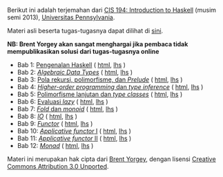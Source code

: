 Berikut ini adalah terjemahan dari [CIS 194: Introduction to Haskell](http://www.seas.upenn.edu/~cis194/spring13) (musim semi 2013), [Universitas Pennsylvania](http://www.upenn.edu).

Materi asli beserta tugas-tugasnya dapat dilihat di [sini](http://www.seas.upenn.edu/~cis194/spring13/lectures.html).

**NB: Brent Yorgey akan sangat menghargai jika pembaca tidak mempublikasikan solusi dari tugas-tugasnya online**

- Bab 1: [Pengenalan Haskell](/lectures/01-intro.html) ( [html](/lectures/01-intro.html), [lhs](/lectures/01-intro.lhs) )
- Bab 2: [*Algebraic Data Types*](/lectures/02-ADTs.html) ( [html](/lectures/02-ADTs.html), [lhs](/lectures/02-ADTs.html) )
- Bab 3: [Pola rekursi, polimorfisme, dan *Prelude*](/lectures/03-rec-poly.html) ( [html](/lectures/03-rec-poly.html), [lhs](/lectures/03-rec-poly.lhs) )
- Bab 4: [*Higher-order programming* dan *type inference*](/lectures/04-higher-order.html) ( [html](/lectures/04-higher-order.html), [lhs](/lectures/04-higher-order.lhs) )
- Bab 5: [Polimorfisme lanjutan dan *type classes*](/lectures/05-type-classes.html) ( [html](/lectures/05-type-classes.html), [lhs](/lectures/05-type-classes.lhs) )
- Bab 6: [Evaluasi *lazy*](/lectures/06-laziness.html) ( [html](/lectures/06-laziness.html), [lhs](/lectures/06-laziness.lhs) )
- Bab 7: [*Fold* dan *monoid*](/lectures/07-folds-monoids.html) ( [html](/lectures/07-folds-monoids.html), [lhs](/lectures/07-folds-monoids.lhs) )
- Bab 8: [*IO*](/lectures/08-IO.html) ( [html](/lectures/08-IO.html), [lhs](/lectures/08-IO.lhs) )
- Bab 9: [*Functor*](/lectures/09-functors.html) ( [html](/lectures/09-functors.html), [lhs](/lectures/09-functors.lhs) )
- Bab 10: [*Applicative functor* I](/lectures/10-applicative.html) ( [html](/lectures/10-applicative.html), [lhs](/lectures/10-applicative.lhs) )
- Bab 11: [*Applicative functor* II](/lectures/11-applicative2.html) ( [html](/lectures/11-applicative2.html), [lhs](/lectures/11-applicative2.html) )
- Bab 12: [*Monad*](/lectures/12-monads.html) ( [html]((/lectures/12-monads.html)), [lhs]((/lectures/12-monads.lhs)) )

Materi ini merupakan hak cipta dari [Brent Yorgey](http://ozark.hendrix.edu/~yorgey/), dengan lisensi [Creative Commons Attribution 3.0 Unported](http://creativecommons.org/licenses/by/3.0/).
